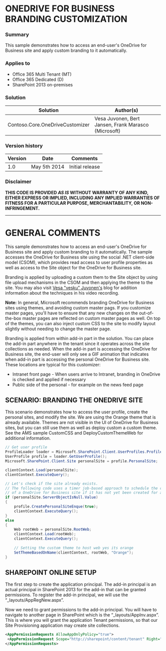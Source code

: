 # ONEDRIVE FOR BUSINESS BRANDING CUSTOMIZATION #

### Summary ###
This sample demonstrates how to access an end-user's OneDrive for Business site and apply custom branding to it automatically.

### Applies to ###
-  Office 365 Multi Tenant (MT)
-  Office 365 Dedicated (D)
-  SharePoint 2013 on-premises

### Solution ###
Solution | Author(s)
---------|----------
Contoso.Core.OneDriveCustomizer | Vesa Juvonen, Bert Jansen, Frank Marasco (Microsoft)

### Version history ###
Version  | Date | Comments
---------| -----| --------
1.0  | May 5th 2014 | Initial release

### Disclaimer ###
**THIS CODE IS PROVIDED *AS IS* WITHOUT WARRANTY OF ANY KIND, EITHER EXPRESS OR IMPLIED, INCLUDING ANY IMPLIED WARRANTIES OF FITNESS FOR A PARTICULAR PURPOSE, MERCHANTABILITY, OR NON-INFRINGEMENT.**


----------

# GENERAL COMMENTS #
This sample demonstrates how to access an end-user's OneDrive for Business site and apply custom branding to it automatically. The sample accesses the OneDrive for Business site using the social .NET client-side model (CSOM), which provides read access to user profile properties as well as access to the Site object for the OneDrive for Business site.

Branding is applied by uploading a custom them to the Site object by using file upload mechanisms in the CSOM and then applying the theme to the site.
You may also visit [Vesa "vesku" Juvonen's](http://blogs.msdn.com/b/vesku/archive/2013/11/25/office365-apply-automatically-custom-branding-to-personal-site-skydrive-pro.aspx) blog for addition information about the techniques in his video recording.

__Note:__
In general, Microsoft recommends branding OneDrive for Business sites using themes, and avoiding custom master pags. If you customize master pages, you'll have to ensure that any new changes on the out-of-the-box master pages are reflected on custom master pages as well. On top of the themes, you can also inject custom CSS to the site to modify layout slightly without needing to change the master page.

Branding is applied from within add-in part in the solution. You can place the add-in part anywhere in the tenant since it operates across the site collections as needed. When the add-in part is accessing the OneDrive for Business site, the end-user will only see a GIF animation that indicates when add-in part is accessing the personal OneDrive for Business site. These locations are typical for this customizer:

-  Intranet front page - When users arrive to Intranet, branding in OneDrive is checked and applied if necessary
-  Public side of the personal - for example on the news feed page

## SCENARIO: BRANDING THE ONEDRIVE SITE ##
This scenario demonstrates how to access the user profile, create the personal sites, and modify the site. We are using the Orange theme that is already available. Themes are not visible in the UI of OneDrive for Business sites, but you can still use them as well as deploy custom a custom theme. See the AMS sample CustomCSS and DeployCustomThemeWeb for additional information.

```C#
// Get user profile
ProfileLoader loader = Microsoft.SharePoint.Client.UserProfiles.ProfileLoader.GetProfileLoader(clientContext);
UserProfile profile = loader.GetUserProfile();
Microsoft.SharePoint.Client.Site personalSite = profile.PersonalSite;

clientContext.Load(personalSite);
clientContext.ExecuteQuery();

// Let's check if the site already exists.
// The following code uses a timer job-based approach to schedule the creation
// of a OneDrive for Business site if it has not yet been created for a particular user.
if (personalSite.ServerObjectIsNull.Value)
{
	profile.CreatePersonalSiteEnque(true);
    clientContext.ExecuteQuery();
}
else
{
	Web rootWeb = personalSite.RootWeb;
	clientContext.Load(rootWeb);
	clientContext.ExecuteQuery();
	
	// Setting the custom theme to host web yes its orange
	SetThemeBasedOnName(clientContext, rootWeb, "Orange");
}
```

## SHAREPOINT ONLINE SETUP ##
The first step to create the application principal. The add-in principal is an actual principal in SharePoint 2013 for the add-in that can be granted permissions.  To register the add-in principal, we will use the “_layouts/AppRegNew.aspx”. 

Now we need to grant permissions to the add-in principal.  You will have to navigate to another page in SharePoint which is the “_layouts/AppInv.aspx”. This is where you will grant the application Tenant permissions, so that our Site Provisioning application may create site collections.

```XML
<AppPermissionRequests AllowAppOnlyPolicy="true">
 <AppPermissionRequest Scope="http://sharepoint/content/tenant" Right="FullControl" />
</AppPermissionRequests>
```

